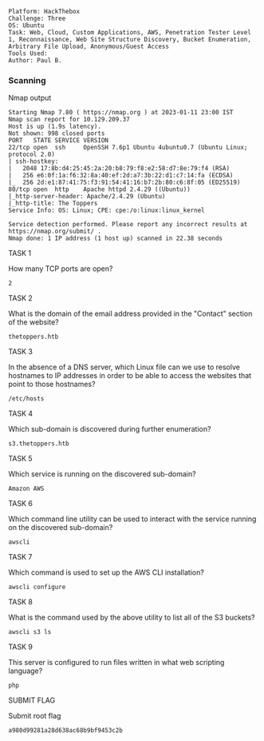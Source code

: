 ```
Platform: HackThebox
Challenge: Three
OS: Ubuntu
Task: Web, Cloud, Custom Applications, AWS, Penetration Tester Level 1, Reconnaissance, Web Site Structure Discovery, Bucket Enumeration, Arbitrary File Upload, Anonymous/Guest Access
Tools Used: 
Author: Paul B.
```

### Scanning
Nmap output
```
Starting Nmap 7.80 ( https://nmap.org ) at 2023-01-11 23:00 IST
Nmap scan report for 10.129.209.37
Host is up (1.9s latency).
Not shown: 998 closed ports
PORT   STATE SERVICE VERSION
22/tcp open  ssh     OpenSSH 7.6p1 Ubuntu 4ubuntu0.7 (Ubuntu Linux; protocol 2.0)
| ssh-hostkey: 
|   2048 17:8b:d4:25:45:2a:20:b8:79:f8:e2:58:d7:8e:79:f4 (RSA)
|   256 e6:0f:1a:f6:32:8a:40:ef:2d:a7:3b:22:d1:c7:14:fa (ECDSA)
|_  256 2d:e1:87:41:75:f3:91:54:41:16:b7:2b:80:c6:8f:05 (ED25519)
80/tcp open  http    Apache httpd 2.4.29 ((Ubuntu))
|_http-server-header: Apache/2.4.29 (Ubuntu)
|_http-title: The Toppers
Service Info: OS: Linux; CPE: cpe:/o:linux:linux_kernel

Service detection performed. Please report any incorrect results at https://nmap.org/submit/ .
Nmap done: 1 IP address (1 host up) scanned in 22.38 seconds
```

TASK 1

How many TCP ports are open?
```
2
```

TASK 2

What is the domain of the email address provided in the "Contact" section of the website?
```
thetoppers.htb
```

TASK 3

In the absence of a DNS server, which Linux file can we use to resolve hostnames to IP addresses in order to be able to access the websites that point to those hostnames?
```
/etc/hosts
```

TASK 4

Which sub-domain is discovered during further enumeration?
```
s3.thetoppers.htb
```

TASK 5

Which service is running on the discovered sub-domain?
```
Amazon AWS
```

TASK 6

Which command line utility can be used to interact with the service running on the discovered sub-domain?
```
awscli
```

TASK 7

Which command is used to set up the AWS CLI installation?
```
awscli configure
```

TASK 8

What is the command used by the above utility to list all of the S3 buckets?
```
awscli s3 ls
```

TASK 9

This server is configured to run files written in what web scripting language?
```
php
```

SUBMIT FLAG

Submit root flag
```
a980d99281a28d638ac68b9bf9453c2b
```
